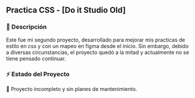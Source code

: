 ## Practica CSS - [Do it Studio Old]

### 📌 Descripción

Este fue mi segundo proyecto, desarrollado para mejorar mis practicas de estilo en css y con un mapeo en figma desde el inicio. Sin embargo, debido a diversas circunstancias, el proyecto quedó a la mitad y actualmente no se tiene pensado continuar.

### ⚡ Estado del Proyecto

🔴 Proyecto incompleto y sin planes de mantenimiento.
